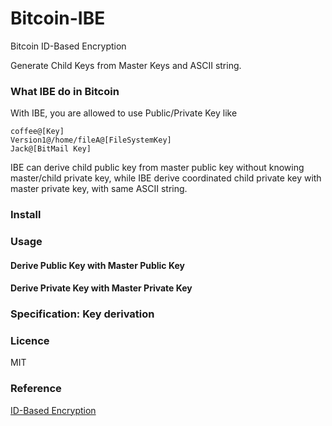 # Bitcoin-IBE
Bitcoin ID-Based Encryption

Generate Child Keys from Master Keys and ASCII string.

### What IBE do in Bitcoin

With IBE, you are allowed to use Public/Private Key like 

~~~
coffee@[Key]
Version1@/home/fileA@[FileSystemKey]
Jack@[BitMail Key]
~~~

IBE can derive child public key from master public key without knowing master/child private key, while IBE derive coordinated child private key with master private key, with same ASCII string.

### Install

### Usage

#### Derive Public Key with Master Public Key

#### Derive Private Key with Master Private Key

### Specification: Key derivation

### Licence

MIT

### Reference
[ID-Based Encryption](https://en.wikipedia.org/wiki/ID-based_encryption)
